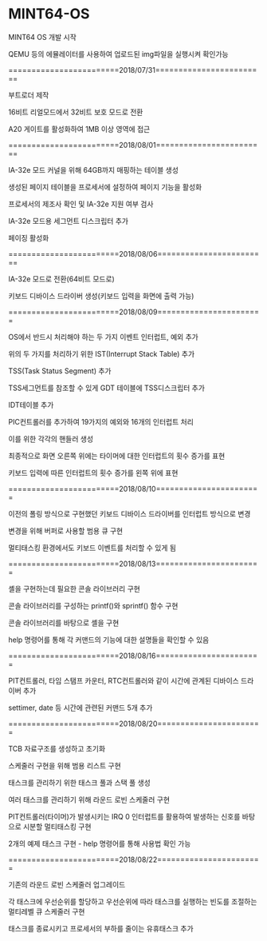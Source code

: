# MINT64-OS

MINT64 OS 개발 시작

QEMU 등의 에뮬레이터를 사용하여 업로드된 img파일을 실행시켜 확인가능

========================2018/07/31========================

부트로더 제작

16비트 리얼모드에서 32비트 보호 모드로 전환

A20 게이트를 활성화하여 1MB 이상 영역에 접근


========================2018/08/01========================

IA-32e 모드 커널을 위해 64GB까지 매핑하는 테이블 생성

생성된 페이지 테이블을 프로세서에 설정하여 페이지 기능을 활성화

프로세서의 제조사 확인 및 IA-32e 지원 여부 검사

IA-32e 모드용 세그먼트 디스크립터 추가

페이징 활성화


========================2018/08/06========================

IA-32e 모드로 전환(64비트 모드로)

키보드 디바이스 드라이버 생성(키보드 입력을 화면에 출력 가능)


========================2018/08/09=======================

OS에서 반드시 처리해야 하는 두 가지 이벤트 인터럽트, 예외 추가

위의 두 가지를 처리하기 위한 IST(Interrupt Stack Table) 추가

TSS(Task Status Segment) 추가

TSS세그먼트를 참조할 수 있게 GDT 테이블에 TSS디스크립터 추가

IDT테이블 추가

PIC컨트롤러를 추가하여 19가지의 예외와 16개의 인터럽트 처리

이를 위한 각각의 핸들러 생성

최종적으로 화면 오른쪽 위에는 타이머에 대한 인터럽트의 횟수 증가를 표현

키보드 입력에 따른 인터럽트의 횟수 증가를 왼쪽 위에 표현


========================2018/08/10=======================

이전의 폴링 방식으로 구현했던 키보드 디바이스 드라이버를 인터럽트 방식으로 변경

변경을 위해 버퍼로 사용할 범용 큐 구현

멀티태스킹 환경에서도 키보드 이벤트를 처리할 수 있게 됨


========================2018/08/13=======================

셸을 구현하는데 필요한 콘솔 라이브러리 구현

콘솔 라이브러리를 구성하는 printf()와 sprintf() 함수 구현

콘솔 라이브러리를 바탕으로 셸을 구현

help 명령어를 통해 각 커맨드의 기능에 대한 설명들을 확인할 수 있음


========================2018/08/16=======================

PIT컨트롤러, 타임 스탬프 카운터, RTC컨트롤러와 같이 시간에 관계된 디바이스 드라이버 추가

settimer, date 등 시간에 관련된 커맨드 5개 추가


========================2018/08/20=======================

TCB 자료구조를 생성하고 초기화

스케줄러 구현을 위해 범용 리스트 구현

태스크를 관리하기 위한 태스크 풀과 스택 풀 생성

여러 태스크를 관리하기 위해 라운드 로빈 스케줄러 구현

PIT컨트롤러(타이머)가 발생시키는 IRQ 0 인터럽트를 활용하여 발생하는 신호를 바탕으로 시분할 멀티태스킹 구현

2개의 예제 태스크 구현 - help 명령어를 통해 사용법 확인 가능


========================2018/08/22=======================

기존의 라운드 로빈 스케줄러 업그레이드

각 태스크에 우선순위를 할당하고 우선순위에 따라 태스크를 실행하는 빈도를 조절하는 멀티레벨 큐 스케줄러 구현

태스크를 종료시키고 프로세서의 부하를 줄이는 유휴태스크 추가

